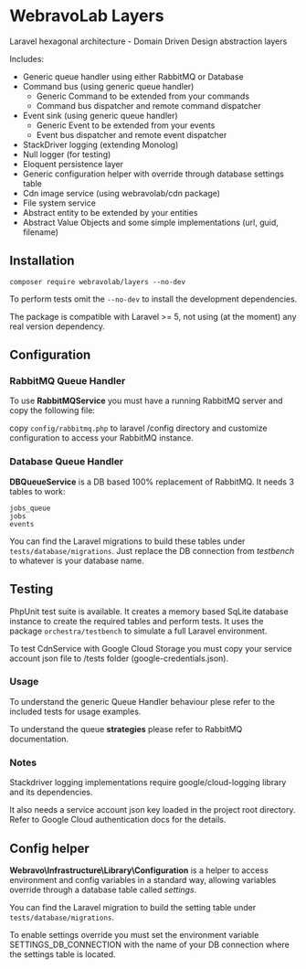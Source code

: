 # WebravoLab Layers

Laravel hexagonal architecture - Domain Driven Design abstraction layers

Includes:
* Generic queue handler using either RabbitMQ or Database
* Command bus (using generic queue handler)
    * Generic Command to be extended from your commands
    * Command bus dispatcher and remote command dispatcher
* Event sink (using generic queue handler)
    * Generic Event to be extended from your events
    * Event bus dispatcher and remote event dispatcher
* StackDriver logging (extending Monolog)
* Null logger (for testing)
* Eloquent persistence layer
* Generic configuration helper with override through database settings table
* Cdn image service (using webravolab/cdn package)
* File system service
* Abstract entity to be extended  by your entities 
* Abstract Value Objects and some simple implementations (url, guid, filename)  

## Installation

```composer require webravolab/layers --no-dev```

To perform tests omit the ```--no-dev``` to install the development dependencies.

The package is compatible with Laravel >= 5, not using (at the moment) any real version dependency.

## Configuration

### RabbitMQ Queue Handler

To use **RabbitMQService** you must have a running RabbitMQ server and copy the following file:

copy ```config/rabbitmq.php``` to laravel /config directory and customize configuration to access your RabbitMQ instance.


### Database Queue Handler

**DBQueueService** is a DB based 100% replacement of RabbitMQ. It needs 3 tables to work:
```
jobs_queue
jobs
events
```

You can find the Laravel migrations to build these tables under ```tests/database/migrations```.
Just replace the DB connection from *testbench* to whatever is your database name.

## Testing

PhpUnit test suite is available. It creates a memory based SqLite database instance to create the required tables and perform tests.
It uses the package ```orchestra/testbench``` to simulate a full Laravel environment.

To test CdnService with Google Cloud Storage you must copy your service account json file to /tests folder (google-credentials.json).   

### Usage

To understand the generic Queue Handler behaviour plese refer to the included tests for usage examples.

To understand the queue **strategies** please refer to RabbitMQ documentation.     

### Notes  
 
Stackdriver logging implementations require google/cloud-logging library and its dependencies.

It also needs a service account json key loaded in the project root directory. 
Refer to Google Cloud authentication docs for the details.
  

## Config helper

**Webravo\Infrastructure\Library\Configuration** is a helper to access environment and config variables 
in a standard way, allowing variables override through a database table called *settings*.

You can find the Laravel migration to build the setting table under ```tests/database/migrations```.

To enable settings override you must set the environment variable SETTINGS_DB_CONNECTION with the name of your DB connection where the settings table is located.
